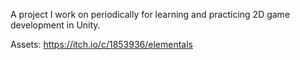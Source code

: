A project I work on periodically for learning and practicing 2D game development in Unity.

Assets: https://itch.io/c/1853936/elementals
